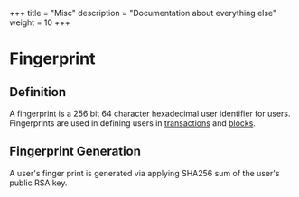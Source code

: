 +++
title = "Misc"
description = "Documentation about everything else"
weight = 10
+++

# Fingerprint
## Definition

A fingerprint is a 256 bit 64 character hexadecimal user identifier for users. Fingerprints are used in defining users in [transactions](@/transaction_docs.md) and [blocks](@/block_docs.md).

## Fingerprint Generation
A user's finger print is generated via applying SHA256 sum of the user's public RSA key.
